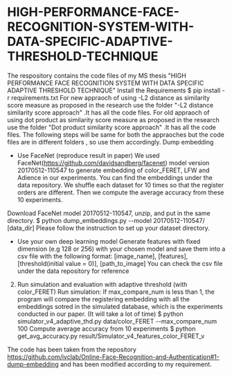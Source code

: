 # HIGH-PERFORMANCE-FACE-RECOGNITION-SYSTEM-WITH-DATA-SPECIFIC-ADAPTIVE-THRESHOLD-TECHNIQUE
The respository contains the code files of my MS thesis "HIGH PERFORMANCE FACE RECOGNITION SYSTEM WITH DATA  SPECIFIC ADAPTIVE THRESHOLD TECHNIQUE"
Install the Requirements $ pip install -r requirements.txt
For new appraoch of using -L2 distance as similarity score measure  as proposed in the research use the folder "-L2 distance similarity score approach" .It has all the code files.
For old appraoch of using dot product as similarity score measure  as proposed in the research use the folder "Dot product similarity score approach" .It has all the code files.
The following steps will be same for both the appraoches but the code  files are in different folders , so use them accordingly.
Dump embedding
- Use FaceNet (reproduce result in paper)
We used FaceNet(https://github.com/davidsandberg/facenet)  model version 20170512-110547 to generate embedding of color_FERET, LFW and Adience in our experiments. You can find the embeddings under the data repository. We shuffle each dataset for 10 times so that the register orders are different. Then we compute the average accuracy from these 10 experiments.

Download FaceNet model 20170512-110547, unzip, and put in the same directory.
$ python dump_embeddings.py --model 20170512-110547/ [data_dir] Please follow the instruction to set up your dataset directory.
- Use your own deep learning model
Generate features with fixed dimension (e.g 128 or 256) with your chosen model and save them into a csv file with the following format:
   [image_name], [features], [threshold(initial value = 0)], [path_to_image]
You can check the csv file under the data repository for reference
2. Run simulation and evaluation with adaptive threshold (with color_FERET)
Run simulation: If max_compare_num is less than 1, the program will compare the registering embedding with all the embeddings sotred in the simulated database, which is the experiments conducted in our paper. (It will take a lot of time)
$ python simulator_v4_adaptive_thd.py data/color_FERET --max_compare_num 100
Compute average accuracy from 10 experiments
$ python get_avg_accuracy.py result/Simulator_v4_features_color_FERET_v


The code has been taken from the repository https://github.com/ivclab/Online-Face-Recognition-and-Authentication#1-dump-embedding and has been modified according to my requirement.
